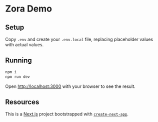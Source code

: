 # Zora Demo
## Setup

Copy `.env` and create your `.env.local` file, replacing placeholder values with actual values.

## Running

```bash
npm i
npm run dev
```

Open [http://localhost:3000](http://localhost:3000) with your browser to see the result.

## Resources

This is a [Next.js](https://nextjs.org/) project bootstrapped with [`create-next-app`](https://github.com/vercel/next.js/tree/canary/packages/create-next-app).

